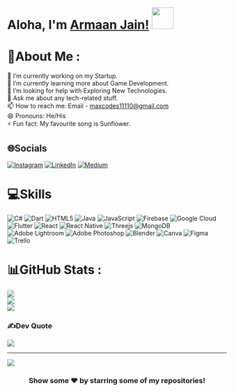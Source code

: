 # Aloha, I'm [Armaan Jain!](https://boostmark.io/#/) <img src = "https://raw.githubusercontent.com/MartinHeinz/MartinHeinz/master/wave.gif" width = 50px>

# 💫About Me :
🔭 I’m currently working on my Startup.\
 🌱 I’m currently learning more about Game Development.\
 🤔 I’m looking for help with Exploring New Technologies.\
 💬 Ask me about any tech-related stuff.\
 📫 How to reach me: Email - maxcodes11110@gmail.com\
 😄 Pronouns: He/His\
 ⚡ Fun fact: My favourite song is Sunflower.

## 🌐Socials
[![Instagram](https://img.shields.io/badge/Instagram-%23E4405F.svg?logo=Instagram&logoColor=white)](https://instagram.com/DevelopingGamer) [![LinkedIn](https://img.shields.io/badge/LinkedIn-%230077B5.svg?logo=linkedin&logoColor=white)](https://linkedin.com/in/DevelopingGamer) [![Medium](https://img.shields.io/badge/Medium-12100E?logo=medium&logoColor=white)](https://medium.com/@DevelopingGamer) 

# 💻Skills
![C#](https://img.shields.io/badge/c%23-%23239120.svg?style=for-the-badge&logo=c-sharp&logoColor=white) ![Dart](https://img.shields.io/badge/dart-%230175C2.svg?style=for-the-badge&logo=dart&logoColor=white) ![HTML5](https://img.shields.io/badge/html5-%23E34F26.svg?style=for-the-badge&logo=html5&logoColor=white) ![Java](https://img.shields.io/badge/java-%23ED8B00.svg?style=for-the-badge&logo=java&logoColor=white) ![JavaScript](https://img.shields.io/badge/javascript-%23323330.svg?style=for-the-badge&logo=javascript&logoColor=%23F7DF1E) ![Firebase](https://img.shields.io/badge/firebase-%23039BE5.svg?style=for-the-badge&logo=firebase) ![Google Cloud](https://img.shields.io/badge/Google%20Cloud-%234285F4.svg?style=for-the-badge&logo=google-cloud&logoColor=white) ![Flutter](https://img.shields.io/badge/Flutter-%2302569B.svg?style=for-the-badge&logo=Flutter&logoColor=white) ![React](https://img.shields.io/badge/react-%2320232a.svg?style=for-the-badge&logo=react&logoColor=%2361DAFB) ![React Native](https://img.shields.io/badge/react_native-%2320232a.svg?style=for-the-badge&logo=react&logoColor=%2361DAFB) ![Threejs](https://img.shields.io/badge/threejs-black?style=for-the-badge&logo=three.js&logoColor=white) ![MongoDB](https://img.shields.io/badge/MongoDB-%234ea94b.svg?style=for-the-badge&logo=mongodb&logoColor=white) ![Adobe Lightroom](https://img.shields.io/badge/Adobe%20Lightroom-31A8FF.svg?style=for-the-badge&logo=Adobe%20Lightroom&logoColor=white) ![Adobe Photoshop](https://img.shields.io/badge/adobephotoshop-%2331A8FF.svg?style=for-the-badge&logo=adobephotoshop&logoColor=white) ![Blender](https://img.shields.io/badge/blender-%23F5792A.svg?style=for-the-badge&logo=blender&logoColor=white) ![Canva](https://img.shields.io/badge/Canva-%2300C4CC.svg?style=for-the-badge&logo=Canva&logoColor=white)	![Figma](https://img.shields.io/badge/figma-%23F24E1E.svg?style=for-the-badge&logo=figma&logoColor=white) ![Trello](https://img.shields.io/badge/Trello-%23026AA7.svg?style=for-the-badge&logo=Trello&logoColor=white)
# 📊GitHub Stats :
![](https://github-readme-stats.vercel.app/api?username=Developing-Gamer&theme=radical&hide_border=false&include_all_commits=false&count_private=true)<br/>
![](https://github-readme-streak-stats.herokuapp.com/?user=Developing-Gamer&theme=radical&hide_border=false)<br/>
![](https://github-readme-stats.vercel.app/api/top-langs/?username=Developing-Gamer&theme=radical&hide_border=false&include_all_commits=false&count_private=true&layout=compact)

### ✍️Dev Quote
![](https://quotes-github-readme.vercel.app/api?type=horizontal&theme=radical)

---
![](https://komarev.com/ghpvc/?username=Developing-Gamer&style=flat)

<div align="center">
  
### Show some ❤️ by starring some of my repositories!
  
</div>
